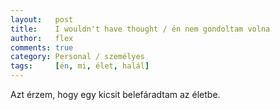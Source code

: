 ```yaml
---
layout:   post
title:    I wouldn't have thought / én nem gondoltam volna
author:   flex
comments: true
category: Personal / személyes
tags:     [én, mi, élet, halál]
---
```


Azt érzem, hogy egy kicsit belefáradtam az életbe.